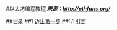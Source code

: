 #以太坊编程教程
***来源：http://ethfans.org/***

##目录
##1 [迈出第一步](http://ethfans.org/posts/a-gentle-introduction-to-ethereum-programming-part-1#1)
##1.1 [引言](http://ethfans.org/posts/a-gentle-introduction-to-ethereum-programming-part-1#1.1)
